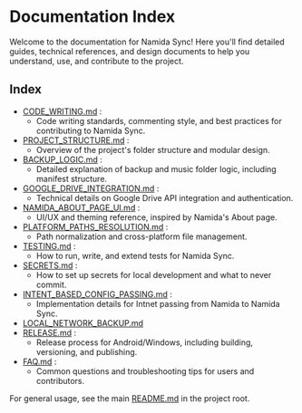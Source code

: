 # Documentation Index

Welcome to the documentation for Namida Sync! Here you'll find detailed guides, technical references, and design documents to help you understand, use, and contribute to the project.

## Index

- [CODE_WRITING.md](CODE_WRITING.md) : 
    - Code writing standards, commenting style, and best practices for contributing to Namida Sync.
- [PROJECT_STRUCTURE.md](PROJECT_STRUCTURE.md) : 
    - Overview of the project's folder structure and modular design.
- [BACKUP_LOGIC.md](BACKUP_LOGIC.md) : 
    - Detailed explanation of backup and music folder logic, including manifest structure.
- [GOOGLE_DRIVE_INTEGRATION.md](GOOGLE_DRIVE_INTEGRATION.md) : 
    - Technical details on Google Drive API integration and authentication.
- [NAMIDA_ABOUT_PAGE_UI.md](NAMIDA_ABOUT_PAGE_UI.md) : 
    - UI/UX and theming reference, inspired by Namida's About page.
- [PLATFORM_PATHS_RESOLUTION.md](PLATFORM_PATHS_RESOLUTION.md) : 
    - Path normalization and cross-platform file management.
- [TESTING.md](TESTING.md) : 
    - How to run, write, and extend tests for Namida Sync.
- [SECRETS.md](SECRETS.md) : 
    - How to set up secrets for local development and what to never commit.
- [INTENT_BASED_CONFIG_PASSING.md](INTENT_BASED_CONFIG_PASSING.md) : 
    - Implementation details for Intnet passing from Namida to Namida Sync.
- [LOCAL_NETWORK_BACKUP.md](LOCAL_NETWORK_BACKUP.md)
- [RELEASE.md](RELEASE.md) : 
    - Release process for Android/Windows, including building, versioning, and publishing.
- [FAQ.md](FAQ.md) : 
    - Common questions and troubleshooting tips for users and contributors.

For general usage, see the main [README.md](../README.md) in the project root. 